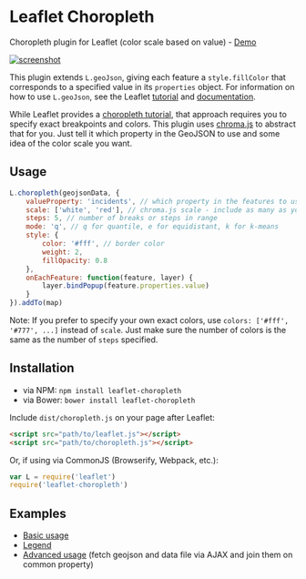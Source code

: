 # Leaflet Choropleth
Choropleth plugin for Leaflet (color scale based on value) - [Demo](http://timwis.com/leaflet-choropleth/examples)

[![screenshot](http://i.imgur.com/5DXlLG8l.jpg)](http://timwis.com/leaflet-choropleth/demo)

This plugin extends `L.geoJson`, giving each feature a `style.fillColor` that corresponds to a specified value 
in its `properties` object. For information on how to use `L.geoJson`, see the Leaflet 
[tutorial](http://leafletjs.com/examples/geojson.html) and [documentation](http://leafletjs.com/reference.html#geojson).

While Leaflet provides a [choropleth tutorial](http://leafletjs.com/examples/choropleth.html), that approach requires you to
specify exact breakpoints and colors. This plugin uses [chroma.js](http://gka.github.io/chroma.js/) to abstract that for you.
Just tell it which property in the GeoJSON to use and some idea of the color scale you want.

## Usage
```javascript
L.choropleth(geojsonData, {
	valueProperty: 'incidents', // which property in the features to use
	scale: ['white', 'red'], // chroma.js scale - include as many as you like
	steps: 5, // number of breaks or steps in range
	mode: 'q', // q for quantile, e for equidistant, k for k-means
	style: {
		color: '#fff', // border color
		weight: 2,
		fillOpacity: 0.8
	},
	onEachFeature: function(feature, layer) {
		layer.bindPopup(feature.properties.value)
	}
}).addTo(map)
```
Note: If you prefer to specify your own exact colors, use `colors: ['#fff', '#777', ...]` instead of `scale`.
Just make sure the number of colors is the same as the number of `steps` specified.

## Installation
* via NPM: `npm install leaflet-choropleth`
* via Bower: `bower install leaflet-choropleth`

Include `dist/choropleth.js` on your page after Leaflet:
```html
<script src="path/to/leaflet.js"></script>
<script src="path/to/choropleth.js"></script>
```
Or, if using via CommonJS (Browserify, Webpack, etc.):
```javascript
var L = require('leaflet')
require('leaflet-choropleth')
```

## Examples
* [Basic usage](https://github.com/timwis/leaflet-choropleth/blob/gh-pages/examples/basic/demo.js)
* [Legend](https://github.com/timwis/leaflet-choropleth/blob/gh-pages/examples/legend/demo.js)
* [Advanced usage](https://github.com/timwis/leaflet-choropleth/blob/gh-pages/examples/advanced/demo.js) (fetch geojson and data file via AJAX and join them on common property)